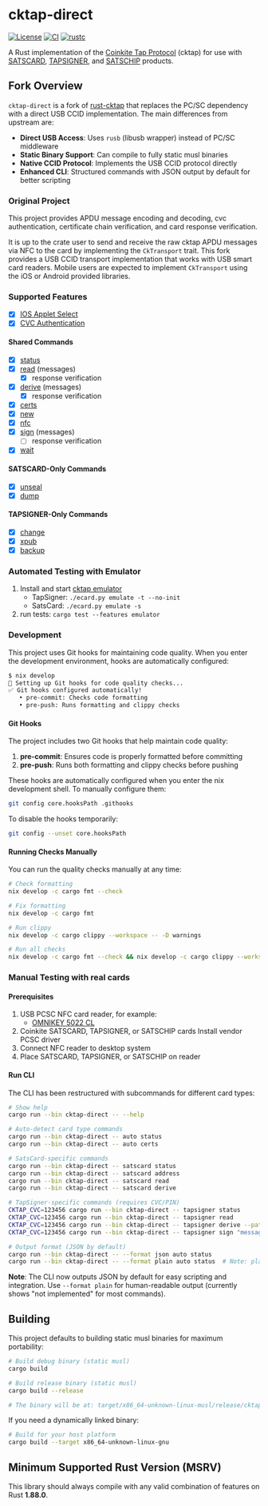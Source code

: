 # cktap-direct

[![License](https://img.shields.io/badge/license-MIT%2FApache--2.0-blue.svg)](https://github.com/notmandatory/rust-cktap/blob/master/LICENSE)
[![CI](https://github.com/notmandatory/rust-cktap/actions/workflows/test.yml/badge.svg)](https://github.com/notmandatory/rust-cktap/actions/workflows/test.yml)
[![rustc](https://img.shields.io/badge/rustc-1.88.0%2B-lightgrey.svg)](https://blog.rust-lang.org/2025/06/26/Rust-1.88.0/)

A Rust implementation of the [Coinkite Tap Protocol](https://github.com/coinkite/coinkite-tap-proto) (cktap)
for use with [SATSCARD], [TAPSIGNER], and [SATSCHIP] products.

## Fork Overview

`cktap-direct` is a fork of [rust-cktap](https://github.com/notmandatory/rust-cktap) that replaces the PC/SC dependency with a direct USB CCID implementation. The main differences from upstream are:

- **Direct USB Access**: Uses `rusb` (libusb wrapper) instead of PC/SC middleware
- **Static Binary Support**: Can compile to fully static musl binaries
- **Native CCID Protocol**: Implements the USB CCID protocol directly
- **Enhanced CLI**: Structured commands with JSON output by default for better scripting

### Original Project

This project provides APDU message encoding and decoding, cvc authentication, certificate chain verification, and card response verification.

It is up to the crate user to send and receive the raw cktap APDU messages via NFC to the card by implementing the `CkTransport` trait. This fork provides a USB CCID transport implementation that works with USB smart card readers. Mobile users are expected to implement `CkTransport` using the iOS or Android provided libraries.

### Supported Features

- [x] [IOS Applet Select](https://github.com/coinkite/coinkite-tap-proto/blob/master/docs/protocol.md#first-step-iso-applet-select)
- [x] [CVC Authentication](https://github.com/coinkite/coinkite-tap-proto/blob/master/docs/protocol.md#authenticating-commands-with-cvc)

#### Shared Commands

- [x] [status](https://github.com/coinkite/coinkite-tap-proto/blob/master/docs/protocol.md#status)
- [x] [read](https://github.com/coinkite/coinkite-tap-proto/blob/master/docs/protocol.md#status) (messages)
  - [x] response verification
- [x] [derive](https://github.com/coinkite/coinkite-tap-proto/blob/master/docs/protocol.md#derive) (messages)
  - [x] response verification
- [x] [certs](https://github.com/coinkite/coinkite-tap-proto/blob/master/docs/protocol.md#certs)
- [x] [new](https://github.com/coinkite/coinkite-tap-proto/blob/master/docs/protocol.md#new)
- [x] [nfc](https://github.com/coinkite/coinkite-tap-proto/blob/master/docs/protocol.md#nfc)
- [x] [sign](https://github.com/coinkite/coinkite-tap-proto/blob/master/docs/protocol.md#sign) (messages)
  - [ ] response verification
- [x] [wait](https://github.com/coinkite/coinkite-tap-proto/blob/master/docs/protocol.md#wait)

#### SATSCARD-Only Commands

- [x] [unseal](https://github.com/coinkite/coinkite-tap-proto/blob/master/docs/protocol.md#unseal)
- [x] [dump](https://github.com/coinkite/coinkite-tap-proto/blob/master/docs/protocol.md#dump)

#### TAPSIGNER-Only Commands

- [x] [change](https://github.com/coinkite/coinkite-tap-proto/blob/master/docs/protocol.md#change)
- [x] [xpub](https://github.com/coinkite/coinkite-tap-proto/blob/master/docs/protocol.md#xpub)
- [x] [backup](https://github.com/coinkite/coinkite-tap-proto/blob/master/docs/protocol.md#backup)

### Automated Testing with Emulator

1. Install and start [cktap emulator](https://github.com/coinkite/coinkite-tap-proto/blob/master/emulator/README.md)
   - TapSigner: `./ecard.py emulate -t --no-init`
   - SatsCard: `./ecard.py emulate -s`
2. run tests: `cargo test --features emulator`

### Development

This project uses Git hooks for maintaining code quality. When you enter the development environment, hooks are automatically configured:

```bash
$ nix develop
📎 Setting up Git hooks for code quality checks...
✅ Git hooks configured automatically!
   • pre-commit: Checks code formatting
   • pre-push: Runs formatting and clippy checks
```

#### Git Hooks

The project includes two Git hooks that help maintain code quality:

1. **pre-commit**: Ensures code is properly formatted before committing
2. **pre-push**: Runs both formatting and clippy checks before pushing

These hooks are automatically configured when you enter the nix development shell. To manually configure them:

```bash
git config core.hooksPath .githooks
```

To disable the hooks temporarily:

```bash
git config --unset core.hooksPath
```

#### Running Checks Manually

You can run the quality checks manually at any time:

```bash
# Check formatting
nix develop -c cargo fmt --check

# Fix formatting
nix develop -c cargo fmt

# Run clippy
nix develop -c cargo clippy --workspace -- -D warnings

# Run all checks
nix develop -c cargo fmt --check && nix develop -c cargo clippy --workspace -- -D warnings
```

### Manual Testing with real cards

#### Prerequisites

1. USB PCSC NFC card reader, for example:
   - [OMNIKEY 5022 CL](https://www.hidglobal.com/products/omnikey-5022-reader)
2. Coinkite SATSCARD, TAPSIGNER, or SATSCHIP cards
   Install vendor PCSC driver
3. Connect NFC reader to desktop system
4. Place SATSCARD, TAPSIGNER, or SATSCHIP on reader

#### Run CLI

The CLI has been restructured with subcommands for different card types:

```bash
# Show help
cargo run --bin cktap-direct -- --help

# Auto-detect card type commands
cargo run --bin cktap-direct -- auto status
cargo run --bin cktap-direct -- auto certs

# SatsCard-specific commands
cargo run --bin cktap-direct -- satscard status
cargo run --bin cktap-direct -- satscard address
cargo run --bin cktap-direct -- satscard read
cargo run --bin cktap-direct -- satscard derive

# TapSigner-specific commands (requires CVC/PIN)
CKTAP_CVC=123456 cargo run --bin cktap-direct -- tapsigner status
CKTAP_CVC=123456 cargo run --bin cktap-direct -- tapsigner read
CKTAP_CVC=123456 cargo run --bin cktap-direct -- tapsigner derive --path 84,0,0
CKTAP_CVC=123456 cargo run --bin cktap-direct -- tapsigner sign "message to sign"

# Output format (JSON by default)
cargo run --bin cktap-direct -- --format json auto status
cargo run --bin cktap-direct -- --format plain auto status  # Note: plain format not fully implemented
```

**Note**: The CLI now outputs JSON by default for easy scripting and integration. Use `--format plain` for human-readable output (currently shows "not implemented" for most commands).

## Building

This project defaults to building static musl binaries for maximum portability:

```bash
# Build debug binary (static musl)
cargo build

# Build release binary (static musl)
cargo build --release

# The binary will be at: target/x86_64-unknown-linux-musl/release/cktap-direct
```

If you need a dynamically linked binary:

```bash
# Build for your host platform
cargo build --target x86_64-unknown-linux-gnu
```

## Minimum Supported Rust Version (MSRV)

This library should always compile with any valid combination of features on Rust **1.88.0**.



[SATSCARD]: https://satscard.com/
[TAPSIGNER]: https://tapsigner.com/
[SATSCHIP]: https://satschip.com/
